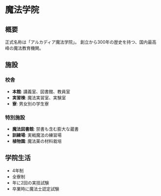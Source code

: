 # 魔法学院

## 概要

正式名称は「アルカディア魔法学院」。
創立から300年の歴史を持つ、国内最高峰の魔法教育機関。

## 施設

### 校舎
- **本館**: 講義室、図書館、教員室
- **実習棟**: 魔法実習室、実験室
- **寮**: 男女別の学生寮

### 特別施設
- **魔法図書館**: 禁書も含む膨大な蔵書
- **訓練場**: 実戦魔法の練習場
- **植物園**: 魔法薬の材料栽培

## 学院生活

- 4年制
- 全寮制
- 年に2回の実技試験
- 卒業時に魔法士認定試験